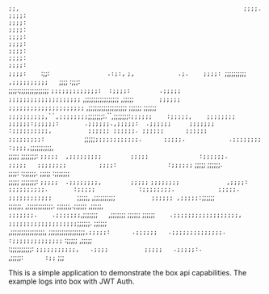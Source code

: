                                                                    
                                                                   
                                                                   
                                                                   
                                                                   
                                                                   
                                                                   
                                                                   
                                                                   
                                                                   
                                                                   
                                                                   
                                                                   
                                                                   
                                                                   
                                                                   
  `;;,                                                             
  ;;;;.                                                            
  ;;;;:                                                            
  ;;;;:                                                            
  ;;;;:                                                            
  ;;;;:                                                            
  ;;;;:                                                            
  ;;;;:                                                            
  ;;;;:                                                            
  ;;;;:                                                            
  ;;;;:    `:;;:`                .:;:,`       `;,            .;.   
  ;;;;: `;;;;;;;;;;`          ,;;;;;;;;;;    `;;;;          :;;;:  
  ;;;;:;;;;;;;;;;;;;;       `;;;;;;;;;;;;;:  :;;;;:        .;;;;;  
  ;;;;;;;;;;;;;;;;;;;;`    ,;;;;;;;;;;;;;;;; ,;;;;;`       ;;;;;;  
  ;;;;;;;;;;;;;;;;;;;;;`  ,;;;;;;;;;;;;;;;;;; ;;;;;;      ;;;;;;`  
  ;;;;;;;;;;,``,;;;;;;;; `;;;;;;;:.``,;;;;;;;:`;;;;;;    :;;;;;,   
  ;;;;;;;;        ;;;;;;:;;;;;;:       .;;;;;;.,;;;;;:  .;;;;;;    
  ;;;;;;;          :;;;;;;;;;;,          ;;;;;; ;;;;;;. ;;;;;;     
  ;;;;;;            ;;;;;;;;;:           `;;;;;` ;;;;;;;;;;;;.     
  ;;;;;.            .;;;;;;;;             :;;;;, `;;;;;;;;;;,      
  ;;;;;              ;;;;;;;:             `;;;;;  ,;;;;;;;;;       
  ;;;;;              :;;;;;;.              ;;;;;   ;;;;;;;;        
  ;;;;:              :;;;;;;`              ;;;;;    ;;;;;;.        
  ;;;;:              :;;;;;;.              ;;;;;   :;;;;;;;        
  ;;;;;              ;;;;;;;:             `;;;;;  .;;;;;;;;,       
  ;;;;;`            `;;;;;;;;             ,;;;;:  ;;;;;;;;;;.      
  :;;;;;            :;;;;;;;;.            ;;;;;. ;;;;;;;;;;;;      
  `;;;;;,          ,;;;;;;;;;;`          ;;;;;; ,;;;;;:`;;;;;;     
   ;;;;;;,        ,;;;;;;;;;;;;.        ;;;;;;,.;;;;;;  ,;;;;;,    
   `;;;;;;;.    .;;;;;;;`,;;;;;;;`   `,;;;;;;; ;;;;;;    ;;;;;;`   
    .;;;;;;;;;;;;;;;;;;,  ;;;;;;;;;;;;;;;;;;;`;;;;;;.     ;;;;;;   
     ,;;;;;;;;;;;;;;;;,    ;;;;;;;;;;;;;;;;;`,;;;;;:      .;;;;;;  
      .;;;;;;;;;;;;;;.      :;;;;;;;;;;;;;;` :;;;;;        ,;;;;;  
        :;;;;;;;;;;:         `;;;;;;;;;;;,   .;;;;          ;;;;;  
          .;;;;;:.             `,;;;;;:`      :;;`           ;;;   
                                                                   
                                                                   
                                                                   
                                                                   
                                                                   

This is a simple application to demonstrate the box api capabilities.
The example logs into box with JWT Auth.
